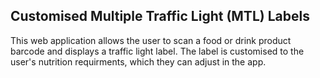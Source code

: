 ## Customised Multiple Traffic Light (MTL) Labels
This web application allows the user to scan a food or drink product barcode and displays a traffic light label. The label is customised to the user's nutrition requirments, which they can adjust in the app.